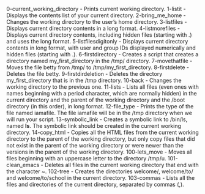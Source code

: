 0-current_working_directory - Prints current working directory.
1-listit - Displays the contents list of your current directory.
2-bring_me_home - Changes the working directory to the user’s home directory.
3-listfiles - Displays current directory contents in a long format.
4-listmorefiles - Displays current directory contents, including hidden files (starting with .) and uses the long format.
5-listfilesdigitonly - Displays current directory contents in long format, with user and group IDs displayed numerically and hidden files (starting with .).
6-firstdirectory - Creates a script that creates a directory named my_first_directory in the /tmp/ directory.
7-movethatfile - Moves the file betty from /tmp/ to /tmp/my_first_directory.
8-firstdelete - Deletes the file betty.
9-firstdirdeletion - Deletes the directory my_first_directory that is in the /tmp directory.
10-back - Changes the working directory to the previous one.
11-lists - Lists all files (even ones with names beginning with a period character, which are normally hidden) in the current directory and the parent of the working directory and the /boot directory (in this order), in long format.
12-file_type - Prints the type of the file named iamafile. The file iamafile will be in the /tmp directory when we will run your script.
13-symbolic_link - Creates a symbolic link to /bin/ls, named __ls__. The symbolic link should be created in the current working directory.
14-copy_html - Copies all the HTML files from the current working directory to the parent of the working directory, but only copy files that did not exist in the parent of the working directory or were newer than the versions in the parent of the working directory.
100-lets_move - Moves all files beginning with an uppercase letter to the directory /tmp/u.
101-clean_emacs - Deletes all files in the current working directory that end with the character ~.
102-tree - Creates the directories welcome/, welcome/to/ and welcome/to/school in the current directory.
103-commas - Lists all the files and directories of the current directory, separated by commas (,).
